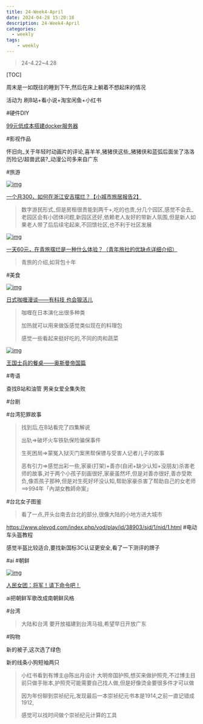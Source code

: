 ```yaml
---
title: 24-Week4-April
date: 2024-04-28 15:20:18
description: 24-Week4-April
categories:
  - weekly
tags:
    - weekly
---
```

>24-4.22~4.28

[TOC]



周末是一如既往的睡到下午,然后在床上躺着不想起床的情况

活动为
刷B站+看小说+淘宝闲鱼+小红书

#硬件DIY

[99元低成本搭建docker服务器](https://www.bilibili.com/video/BV1ND421T7nB)

#影视作品

怀旧向_关于年轻时动画片的评论,喜羊羊,猪猪侠这些_猪猪侠和蓝弧后面坐了洛洛历险记/超兽武装?_动漫公司多来自广东

#旅游

[![img](https://sheepnote.oss-cn-shenzhen.aliyuncs.com/ita/d21bdb0b22f2c5bc2ff31878728c93a367239c4a.jpg@160w_100h_1c.webp)](https://www.bilibili.com/video/BV1UZ42187Ho?spm_id_from=333.880.my_history.page.click)

[一个月300，如何在浙江安吉摆烂？【小城市旅居报告2】](https://www.bilibili.com/video/BV1UZ42187Ho)

> 数字游民形式_但是房租很贵能到两千+,吃的也贵,分几个园区,感觉不会去_老园区会有小团体问题,新园区还好,依赖老人友好的带新人氛围,但是新人如果老人带了后后续宅起来,不回馈社区,也不利于社区发展

[![img](https://sheepnote.oss-cn-shenzhen.aliyuncs.com/ita/4b08c363b278e4340c4574d03cf5b38033c9dc67.jpg@160w_100h_1c.webp)](https://www.bilibili.com/video/BV1Cw411X7A5?spm_id_from=333.880.my_history.page.click)

[一天60元，在青旅摆烂是一种什么体验？（青年旅社的优缺点详细介绍）](https://www.bilibili.com/video/BV1Cw411X7A5)

> 青旅的介绍,如背包十年

#美食

[![img](https://sheepnote.oss-cn-shenzhen.aliyuncs.com/ita/e28d46307198530eba2d03a8fc5e7b80b1670cfa.jpg@160w_100h_1c.webp)](https://www.bilibili.com/video/BV1FK421e75E?spm_id_from=333.880.my_history.page.click)

[日式咖喱漫谈——有科技 也会狠活儿](https://www.bilibili.com/video/BV1FK421e75E)

> 咖喱在日本演化出很多种类
>
> 加热就可以用来做饭感觉类似现在的料理包
>
> 感觉一些看起来挺好吃的,不同的肉和蔬菜

[![img](https://sheepnote.oss-cn-shenzhen.aliyuncs.com/ita/22557ae88cb78876c9e71797c32dca8f4f3ce384.jpg@160w_100h_1c.webp)](https://www.bilibili.com/video/BV19S421c7bb?spm_id_from=333.880.my_history.page.click)

[王国士兵的餐桌——奥斯曼帝国篇](https://www.bilibili.com/video/BV19S421c7bb)

#粤语

查找B站和油管 男亲女爱全集失败

#台剧

#台湾犯罪故事

> 找到后,在B站看完了四集解说
>
> 出轨=>破坏火车铁轨保险骗保事件
>
> 生死困局=>蒙冤入狱灭门案黑帮保镖与受害人记者儿子的故事
>
> 恶有引力=>感觉出彩一些,家豪(打架)+善亦(自闭+缺少认知+没朋友)杀害老师的故事,对于两个小孩子刻画很好,家豪虽然坏,但是对善亦很好,善亦受欺负,像乖孩子那种,但是对生死好坏没认知,帮助家豪杀害了帮助自己的女老师==>994年「內湖女教師命案」

#台北女子图鉴

> 看了一点,开头台南去台北的部分,很像大陆的小地方进大城市

https://www.olevod.com/index.php/vod/play/id/38903/sid/1/nid/1.html
#电动车头盔教程

感觉半盔比较适合,要找新国标3C认证更安全,看了一下测评的牌子

#ai #朝鲜

[![img](https://sheepnote.oss-cn-shenzhen.aliyuncs.com/ita/18fc08c3e30209c10650aa39f7763d9980e94863.jpg@160w_100h_1c.webp)](https://www.bilibili.com/video/BV18x4y187NX?spm_id_from=333.880.my_history.page.click)

[人民女团：将军！请下命令吧！](https://www.bilibili.com/video/BV18x4y187NX)

ai把朝鲜军歌改成南朝鲜风格

#台湾

> 大陆和台湾 要开放福建到台湾马祖,希望早日开放广东

#购物

新的被子,这次选了绿色

新的线条小狗短袖两只



> 小红书看到有博主@陈出月设计 大明帝国护照,想买来做护照壳,不过博主目前只做手账本,护照壳可能需要自己找人做,但是好像烫金要很多件才可以做
>
> 因为年份聊到崇祯纪元,发现最后一本崇祯纪元书本是1914,之前一直记错成1912,
>
> 感觉可以找时间做个崇祯纪元计算的工具
